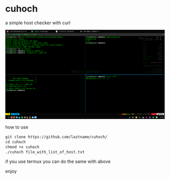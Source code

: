 # cuhoch
a simple host checker with curl

![example](https://raw.githubusercontent.com/laztname/cuhoch/master/view.png)

how to use
```
git clone https://github.com/laztname/cuhoch/
cd cuhoch
chmod +x cuhoch
./cuhoch file_with_list_of_host.txt
```
if you use termux you can do the same with above

enjoy
